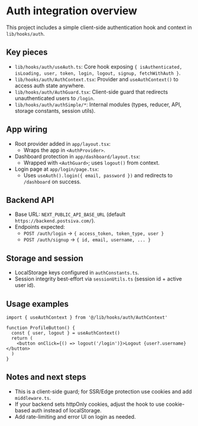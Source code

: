 # Auth integration overview

This project includes a simple client-side authentication hook and context in `lib/hooks/auth`.

## Key pieces

- `lib/hooks/auth/useAuth.ts`: Core hook exposing `{ isAuthenticated, isLoading, user, token, login, logout, signup, fetchWithAuth }`.
- `lib/hooks/auth/AuthContext.tsx`: Provider and `useAuthContext()` to access auth state anywhere.
- `lib/hooks/auth/AuthGuard.tsx`: Client-side guard that redirects unauthenticated users to `/login`.
- `lib/hooks/auth/authSimple/*`: Internal modules (types, reducer, API, storage constants, session utils).

## App wiring

- Root provider added in `app/layout.tsx`:
  - Wraps the app in `<AuthProvider>`.
- Dashboard protection in `app/dashboard/layout.tsx`:
  - Wrapped with `<AuthGuard>`; uses `logout()` from context.
- Login page at `app/login/page.tsx`:
  - Uses `useAuth().login({ email, password })` and redirects to `/dashboard` on success.

## Backend API

- Base URL: `NEXT_PUBLIC_API_BASE_URL` (default `https://backend.postsiva.com/`).
- Endpoints expected:
  - `POST /auth/login` -> `{ access_token, token_type, user }`
  - `POST /auth/signup` -> `{ id, email, username, ... }`

## Storage and session

- LocalStorage keys configured in `authConstants.ts`.
- Session integrity best-effort via `sessionUtils.ts` (session id + active user id).

## Usage examples

```tsx
import { useAuthContext } from '@/lib/hooks/auth/AuthContext'

function ProfileButton() {
  const { user, logout } = useAuthContext()
  return (
    <button onClick={() => logout('/login')}>Logout {user?.username}</button>
  )
}
```

## Notes and next steps

- This is a client-side guard; for SSR/Edge protection use cookies and add `middleware.ts`.
- If your backend sets httpOnly cookies, adjust the hook to use cookie-based auth instead of localStorage.
- Add rate-limiting and error UI on login as needed.
